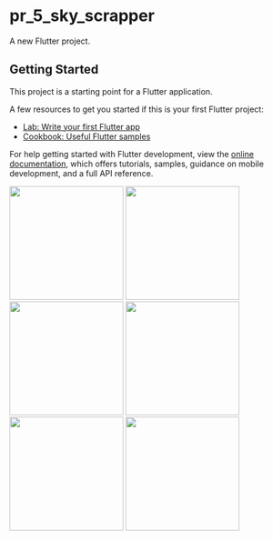 # pr_5_sky_scrapper

A new Flutter project.

## Getting Started

This project is a starting point for a Flutter application.

A few resources to get you started if this is your first Flutter project:

- [Lab: Write your first Flutter app](https://docs.flutter.dev/get-started/codelab)
- [Cookbook: Useful Flutter samples](https://docs.flutter.dev/cookbook)

For help getting started with Flutter development, view the
[online documentation](https://docs.flutter.dev/), which offers tutorials,
samples, guidance on mobile development, and a full API reference.
<P>
<img src = "https://github.com/MEeTpanchal1222/pr_5_sky_scrapper/assets/143181413/3f455611-16ca-439b-814b-67368a8372cf" atl:"slsh"  width="200"/> 
<img src = "!https://github.com/MEeTpanchal1222/pr_5_sky_scrapper/assets/143181413/b9a169d6-58fc-41ef-9275-d501c3a0f964" atl:"slsh"  width="200"/> 
<img src = "https://github.com/MEeTpanchal1222/pr_5_sky_scrapper/assets/143181413/8182e412-e29c-4751-91fe-541cab3d3950" atl:"slsh"  width="200"/> 
<img src = "https://github.com/MEeTpanchal1222/pr_5_sky_scrapper/assets/143181413/653c69cd-60d4-4d6f-84f1-2a8d06b6b7b1" atl:"slsh"  width="200"/> 
<img src = "https://github.com/MEeTpanchal1222/pr_5_sky_scrapper/assets/143181413/8d5fb4a5-b20a-4610-b6f9-b66111437794" atl:"slsh"  width="200"/> 
<img src = "https://github.com/MEeTpanchal1222/pr_5_sky_scrapper/assets/143181413/6d1b4e8a-e322-4ce5-b6e8-5427b6052f6b" atl:"slsh"  width="200"/> 
</P>
